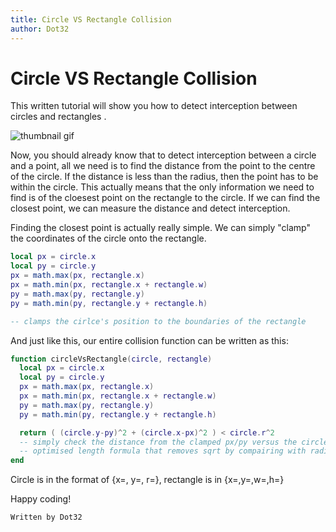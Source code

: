 ```yaml
---
title: Circle VS Rectangle Collision
author: Dot32
---
```


# Circle VS Rectangle Collision

This written tutorial will show you how to detect interception between circles and rectangles .

![thumbnail gif](https://github.com/Dot32IsCool/dot32-website-v4/blob/main/tutorials/rectvcircle.gif?raw=true)

Now, you should already know that to detect interception between a circle and a point, all we need is to find the distance from the point to the centre of the circle. If the distance is less than the radius, then the point has to be within the circle.
This actually means that the only information we need to find is of the cloesest point on the rectangle to the circle. If we can find the closest point, we can measure the distance and detect interception.

Finding the closest point is actually really simple. We can simply "clamp" the coordinates of the circle onto the rectangle.

```lua
local px = circle.x
local py = circle.y
px = math.max(px, rectangle.x)
px = math.min(px, rectangle.x + rectangle.w)
py = math.max(py, rectangle.y)
py = math.min(py, rectangle.y + rectangle.h)

-- clamps the cirlce's position to the boundaries of the rectangle
```

And just like this, our entire collision function can be written as this:

```lua
function circleVsRectangle(circle, rectangle)
  local px = circle.x
  local py = circle.y
  px = math.max(px, rectangle.x)
  px = math.min(px, rectangle.x + rectangle.w)
  py = math.max(py, rectangle.y)
  py = math.min(py, rectangle.y + rectangle.h)

  return ( (circle.y-py)^2 + (circle.x-px)^2 ) < circle.r^2
  -- simply check the distance from the clamped px/py versus the circle
  -- optimised length formula that removes sqrt by compairing with radius^2
end
```

Circle is in the format of {x=, y=, r=}, rectangle is in {x=,y=,w=,h=}

Happy coding!

`Written by Dot32`
